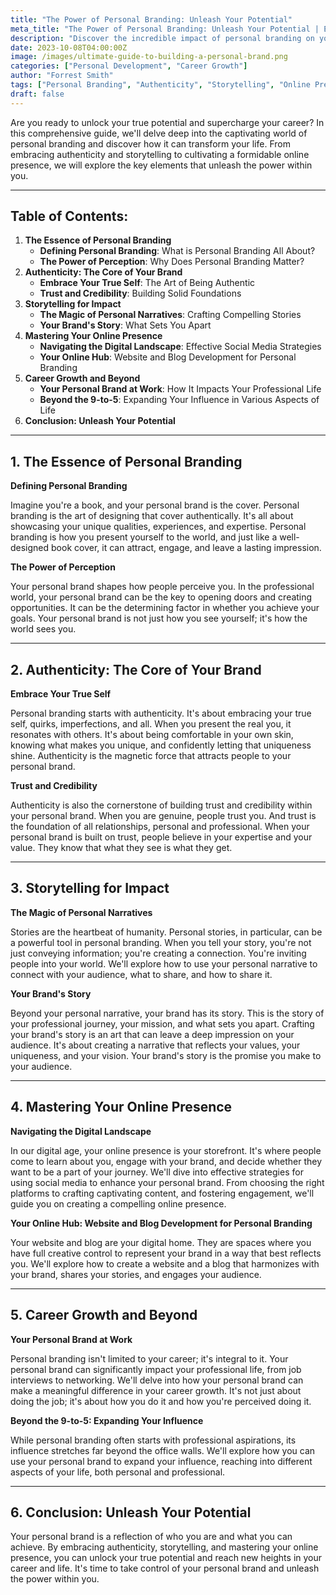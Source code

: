 ```yaml
---
title: "The Power of Personal Branding: Unleash Your Potential"
meta_title: "The Power of Personal Branding: Unleash Your Potential | Essential Millennial"
description: "Discover the incredible impact of personal branding on your career and life. Learn how to harness the power of authenticity, storytelling, and online presence to unlock your true potential."
date: 2023-10-08T04:00:00Z
image: /images/ultimate-guide-to-building-a-personal-brand.png
categories: ["Personal Development", "Career Growth"]  
author: "Forrest Smith"  
tags: ["Personal Branding", "Authenticity", "Storytelling", "Online Presence", "Self-Improvement", "Millennial", "Success"] 
draft: false
---
```


Are you ready to unlock your true potential and supercharge your career? In this comprehensive guide, we'll delve deep into the captivating world of personal branding and discover how it can transform your life. From embracing authenticity and storytelling to cultivating a formidable online presence, we will explore the key elements that unleash the power within you.

---

## **Table of Contents:**

1. **The Essence of Personal Branding**
    - **Defining Personal Branding**: What is Personal Branding All About?
    - **The Power of Perception**: Why Does Personal Branding Matter?
2. **Authenticity: The Core of Your Brand**
    - **Embrace Your True Self**: The Art of Being Authentic
    - **Trust and Credibility**: Building Solid Foundations
3. **Storytelling for Impact**
    - **The Magic of Personal Narratives**: Crafting Compelling Stories
    - **Your Brand's Story**: What Sets You Apart
4. **Mastering Your Online Presence**
    - **Navigating the Digital Landscape**: Effective Social Media Strategies
    - **Your Online Hub**: Website and Blog Development for Personal Branding
5. **Career Growth and Beyond**
    - **Your Personal Brand at Work**: How It Impacts Your Professional Life
    - **Beyond the 9-to-5**: Expanding Your Influence in Various Aspects of Life
6. **Conclusion: Unleash Your Potential**

---

## **1. The Essence of Personal Branding**

**Defining Personal Branding**

Imagine you're a book, and your personal brand is the cover. Personal branding is the art of designing that cover authentically. It's all about showcasing your unique qualities, experiences, and expertise. Personal branding is how you present yourself to the world, and just like a well-designed book cover, it can attract, engage, and leave a lasting impression.

**The Power of Perception**

Your personal brand shapes how people perceive you. In the professional world, your personal brand can be the key to opening doors and creating opportunities. It can be the determining factor in whether you achieve your goals. Your personal brand is not just how you see yourself; it's how the world sees you. 

---

## **2. Authenticity: The Core of Your Brand**

**Embrace Your True Self**

Personal branding starts with authenticity. It's about embracing your true self, quirks, imperfections, and all. When you present the real you, it resonates with others. It's about being comfortable in your own skin, knowing what makes you unique, and confidently letting that uniqueness shine. Authenticity is the magnetic force that attracts people to your personal brand.

**Trust and Credibility**

Authenticity is also the cornerstone of building trust and credibility within your personal brand. When you are genuine, people trust you. And trust is the foundation of all relationships, personal and professional. When your personal brand is built on trust, people believe in your expertise and your value. They know that what they see is what they get.

---

## **3. Storytelling for Impact**

**The Magic of Personal Narratives**

Stories are the heartbeat of humanity. Personal stories, in particular, can be a powerful tool in personal branding. When you tell your story, you're not just conveying information; you're creating a connection. You're inviting people into your world. We'll explore how to use your personal narrative to connect with your audience, what to share, and how to share it.

**Your Brand's Story**

Beyond your personal narrative, your brand has its story. This is the story of your professional journey, your mission, and what sets you apart. Crafting your brand's story is an art that can leave a deep impression on your audience. It's about creating a narrative that reflects your values, your uniqueness, and your vision. Your brand's story is the promise you make to your audience.

---

## **4. Mastering Your Online Presence**

**Navigating the Digital Landscape**

In our digital age, your online presence is your storefront. It's where people come to learn about you, engage with your brand, and decide whether they want to be a part of your journey. We'll dive into effective strategies for using social media to enhance your personal brand. From choosing the right platforms to crafting captivating content, and fostering engagement, we'll guide you on creating a compelling online presence.

**Your Online Hub: Website and Blog Development for Personal Branding**

Your website and blog are your digital home. They are spaces where you have full creative control to represent your brand in a way that best reflects you. We'll explore how to create a website and a blog that harmonizes with your brand, shares your stories, and engages your audience.

---

## **5. Career Growth and Beyond**

**Your Personal Brand at Work**

Personal branding isn't limited to your career; it's integral to it. Your personal brand can significantly impact your professional life, from job interviews to networking. We'll delve into how your personal brand can make a meaningful difference in your career growth. It's not just about doing the job; it's about how you do it and how you're perceived doing it.

**Beyond the 9-to-5: Expanding Your Influence**

While personal branding often starts with professional aspirations, its influence stretches far beyond the office walls. We'll explore how you can use your personal brand to expand your influence, reaching into different aspects of your life, both personal and professional.

---

## **6. Conclusion: Unleash Your Potential**

Your personal brand is a reflection of who you are and what you can achieve. By embracing authenticity, storytelling, and mastering your online presence, you can unlock your true potential and reach new heights in your career and life. It's time to take control of your personal brand and unleash the power within you.


